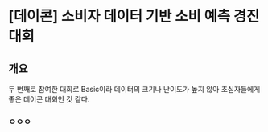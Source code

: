 # [데이콘] 소비자 데이터 기반 소비 예측 경진대회
## 개요
두 번째로 참여한 대회로 Basic이라 데이터의 크기나 난이도가 높지 않아 초심자들에게 좋은 데이콘 대회인 것 같다.
### ㅇㅇㅇ
